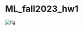 # ML_fall2023_hw1
![fig](https://github.com/youyaochen/MachineLearning_Project1/assets/126992339/5e384621-b369-4d81-af74-89144121dff3)
